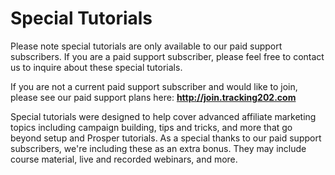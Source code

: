 # Special Tutorials

Please note special tutorials are only available to our paid support subscribers. If you are a paid support subscriber, please feel free to contact us to inquire about these special tutorials.

If you are not a current paid support subscriber and would like to join, please see our paid support plans here:
**http://join.tracking202.com**

Special tutorials were designed to help cover advanced affiliate marketing topics including campaign building, tips and tricks, and more that go beyond setup and Prosper tutorials. As a special thanks to our paid support subscribers, we're including these as an extra bonus. They may include course material, live and recorded webinars, and more.